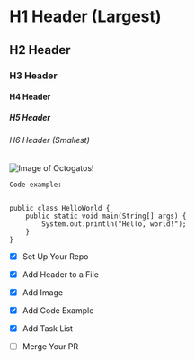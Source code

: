 # H1 Header (Largest)
## H2 Header
### H3 Header
#### H4 Header
##### H5 Header
###### H6 Header (Smallest)

![Image of Octogatos!](https://octodex.github.com/images/Octogatos.png)


```
Code example:


public class HelloWorld {
    public static void main(String[] args) {
        System.out.println("Hello, world!");
    }
}
```


   - [x] Set Up Your Repo
   - [x] Add Header to a File
   - [x] Add Image
   - [x] Add Code Example
   - [x] Add Task List
   - [ ] Merge Your PR
   
